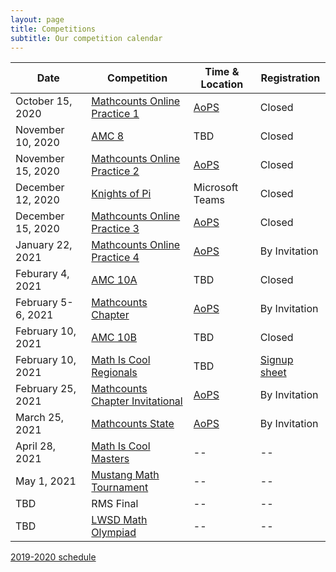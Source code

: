 ```yaml
---
layout: page
title: Competitions
subtitle: Our competition calendar
---
```


| Date | Competition | Time & Location | Registration |
| ----------- | -------- | ----- | --- |
|October 15, 2020 | [Mathcounts Online Practice 1](https://www.mathcounts.org/competition-rules-faq) | [AoPS](https://artofproblemsolving.com/contests/mathcounts) | Closed
|November 10, 2020 | [AMC 8](https://www.maa.org/math-competitions/amc-8) | TBD | Closed
|November 15, 2020 | [Mathcounts Online Practice 2](https://www.mathcounts.org/competition-rules-faq) | [AoPS](https://artofproblemsolving.com/contests/mathcounts) | Closed
|December 12, 2020 | [Knights of Pi](https://www.newportmathclub.org/kpmt) | Microsoft Teams | Closed
|December 15, 2020 | [Mathcounts Online Practice 3](https://www.mathcounts.org/competition-rules-faq) | [AoPS](https://artofproblemsolving.com/contests/mathcounts) | Closed
|January 22, 2021 | [Mathcounts Online Practice 4](https://www.mathcounts.org/competition-rules-faq) | [AoPS](https://artofproblemsolving.com/contests/mathcounts) | By Invitation
|Feburary 4, 2021 | [AMC 10A](https://www.maa.org/math-competitions/amc-10) | TBD | Closed
|February 5-6, 2021 | [Mathcounts Chapter](https://www.mathcounts.org/competition-rules-faq) | [AoPS](https://artofproblemsolving.com/contests/mathcounts) | By Invitation
|February 10, 2021 | [AMC 10B](https://www.maa.org/math-competitions/amc-10) | TBD | Closed
|February 10, 2021 | [Math Is Cool Regionals](http://www.academicsarecool.com) | TBD | [Signup sheet](https://rmsptsa.sharepoint.com/:x:/r/sites/mathclub/_layouts/15/Doc.aspx?sourcedoc=%7B571B3375-9DF4-42A2-B345-8313C7182EEF%7D&file=Competitions%20%26%20Teams.xlsx&action=default&mobileredirect=true)
|February 25, 2021 | [Mathcounts Chapter Invitational](https://www.mathcounts.org/competition-rules-faq) | [AoPS](https://artofproblemsolving.com/contests/mathcounts) | By Invitation
|March 25, 2021 | [Mathcounts State](https://www.mathcounts.org/competition-rules-faq) | [AoPS](https://artofproblemsolving.com/contests/mathcounts) | By Invitation
|April 28, 2021 | [Math Is Cool Masters](http://www.academicsarecool.com) | -- | --
|May 1, 2021 | [Mustang Math Tournament](https://www.mustangmath.com/MMT2021) | -- | --
|TBD | RMS Final | -- | --
|TBD | [LWSD Math Olympiad](https://kims.lwsd.org/activities/math-olympiad) | -- | --

[2019-2020 schedule](competitions-1920.md)
